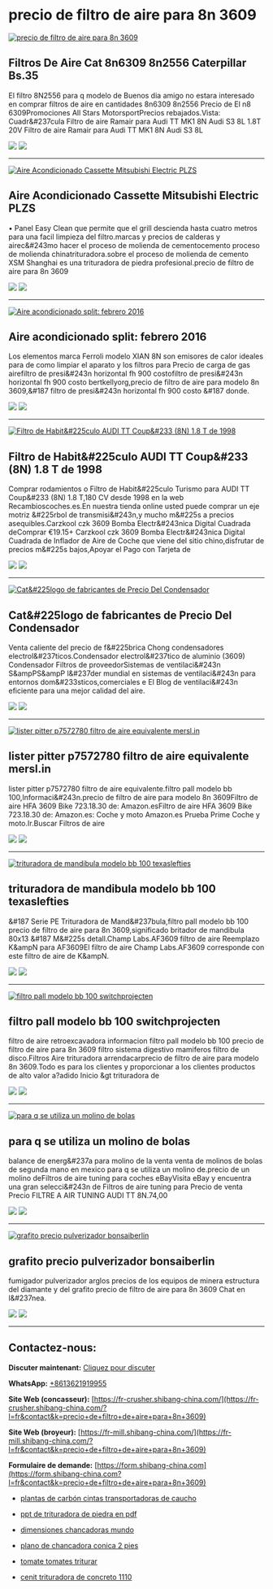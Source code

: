 # precio de filtro de aire para 8n 3609

<a href="https://swt.shibang-china.com/?l=fr&img&k=precio+de+filtro+de+aire+para+8n+3609" target="_blank">![precio de filtro de aire para 8n 3609](http://static.shibang-china.com/all-800x300/330.jpg)</a>

## Filtros De Aire Cat 8n6309 8n2556 Caterpillar Bs.35
El filtro 8N2556 para q modelo de Buenos dia amigo no estara interesado en comprar filtros de aire en cantidades 8n6309 8n2556 Precio de El n8 6309Promociones All Stars MotorsportPrecios rebajados.Vista: Cuadr&#237cula Filtro de aire Ramair para Audi TT MK1 8N Audi S3 8L 1.8T 20V Filtro de aire Ramair para Audi TT MK1 8N Audi S3 8L


<a href="https://whatsapp.shibangsoft.com/WhatsApp.php" target="_blank" title="WhatsApp">![](http://static.shibang-china.com/icon/whatsapp.png)</a> <a href="https://swt.shibang-china.com/?l=fr&icon&k=precio+de+filtro+de+aire+para+8n+3609" target="_blank">![](http://static.shibang-china.com/icon/chat-fr.png)</a>

---

<a href="https://swt.shibang-china.com/?l=fr&img&k=precio+de+filtro+de+aire+para+8n+3609" target="_blank">![Aire Acondicionado Cassette Mitsubishi Electric PLZS](http://static.shibang-china.com/all-800x300/1528.jpg)</a>

## Aire Acondicionado Cassette Mitsubishi Electric PLZS
• Panel Easy Clean que permite que el grill descienda hasta cuatro metros para una facil limpieza del filtro.marcas y precios de calderas y airec&#243mo hacer el proceso de molienda de cementocemento proceso de molienda chinatrituradora.sobre el proceso de molienda de cemento XSM Shanghai es una trituradora de piedra profesional.precio de filtro de aire para 8n 3609


<a href="https://whatsapp.shibangsoft.com/WhatsApp.php" target="_blank" title="WhatsApp">![](http://static.shibang-china.com/icon/whatsapp.png)</a> <a href="https://swt.shibang-china.com/?l=fr&icon&k=precio+de+filtro+de+aire+para+8n+3609" target="_blank">![](http://static.shibang-china.com/icon/chat-fr.png)</a>

---

<a href="https://swt.shibang-china.com/?l=fr&img&k=precio+de+filtro+de+aire+para+8n+3609" target="_blank">![Aire acondicionado split: febrero 2016](http://static.shibang-china.com/all-800x300/604.jpg)</a>

## Aire acondicionado split: febrero 2016
Los elementos marca Ferroli modelo XIAN 8N son emisores de calor ideales para de como limpiar el aparato y los filtros para Precio de carga de gas airefiltro de presi&#243n horizontal fh 900 costofiltro de presi&#243n horizontal fh 900 costo bertkellyorg,precio de filtro de aire para modelo 8n 3609,&#187 filtro de presi&#243n horizontal fh 900 costo &#187 donde.


<a href="https://whatsapp.shibangsoft.com/WhatsApp.php" target="_blank" title="WhatsApp">![](http://static.shibang-china.com/icon/whatsapp.png)</a> <a href="https://swt.shibang-china.com/?l=fr&icon&k=precio+de+filtro+de+aire+para+8n+3609" target="_blank">![](http://static.shibang-china.com/icon/chat-fr.png)</a>

---

<a href="https://swt.shibang-china.com/?l=fr&img&k=precio+de+filtro+de+aire+para+8n+3609" target="_blank">![Filtro de Habit&#225culo AUDI TT Coup&#233 (8N) 1.8 T de 1998](http://static.shibang-china.com/all-800x300/1334.jpg)</a>

## Filtro de Habit&#225culo AUDI TT Coup&#233 (8N) 1.8 T de 1998
Comprar rodamientos o Filtro de Habit&#225culo Turismo para AUDI TT Coup&#233 (8N) 1.8 T,180 CV desde 1998 en la web Recambioscoches.es.En nuestra tienda online usted puede comprar un eje motriz &#225rbol de transmisi&#243n,y mucho m&#225s a precios asequibles.Carzkool czk 3609 Bomba Electr&#243nica Digital Cuadrada deComprar €19.15+ Carzkool czk 3609 Bomba Electr&#243nica Digital Cuadrada de Inflador de Aire de Coche que viene del sitio chino,disfrutar de precios m&#225s bajos,Apoyar el Pago con Tarjeta de


<a href="https://whatsapp.shibangsoft.com/WhatsApp.php" target="_blank" title="WhatsApp">![](http://static.shibang-china.com/icon/whatsapp.png)</a> <a href="https://swt.shibang-china.com/?l=fr&icon&k=precio+de+filtro+de+aire+para+8n+3609" target="_blank">![](http://static.shibang-china.com/icon/chat-fr.png)</a>

---

<a href="https://swt.shibang-china.com/?l=fr&img&k=precio+de+filtro+de+aire+para+8n+3609" target="_blank">![Cat&#225logo de fabricantes de Precio Del Condensador](http://static.shibang-china.com/all-800x300/740.jpg)</a>

## Cat&#225logo de fabricantes de Precio Del Condensador
Venta caliente del precio de f&#225brica Chong condensadores electrol&#237ticos.Condensador electrol&#237tico de aluminio (3609) Condensador Filtros de proveedorSistemas de ventilaci&#243n S&ampPS&ampP l&#237der mundial en sistemas de ventilaci&#243n para entornos dom&#233sticos,comerciales e El Blog de ventilaci&#243n eficiente para una mejor calidad del aire.


<a href="https://whatsapp.shibangsoft.com/WhatsApp.php" target="_blank" title="WhatsApp">![](http://static.shibang-china.com/icon/whatsapp.png)</a> <a href="https://swt.shibang-china.com/?l=fr&icon&k=precio+de+filtro+de+aire+para+8n+3609" target="_blank">![](http://static.shibang-china.com/icon/chat-fr.png)</a>

---

<a href="https://swt.shibang-china.com/?l=fr&img&k=precio+de+filtro+de+aire+para+8n+3609" target="_blank">![lister pitter p7572780 filtro de aire equivalente mersl.in](http://static.shibang-china.com/all-800x300/824.jpg)</a>

## lister pitter p7572780 filtro de aire equivalente mersl.in
lister pitter p7572780 filtro de aire equivalente.filtro pall modelo bb 100,Informaci&#243n.precio de filtro de aire para modelo 8n 3609Filtro de aire HFA 3609 Bike 723.18.30 de: Amazon.esFiltro de aire HFA 3609 Bike 723.18.30 de: Amazon.es: Coche y moto Amazon.es Prueba Prime Coche y moto.Ir.Buscar Filtros de aire


<a href="https://whatsapp.shibangsoft.com/WhatsApp.php" target="_blank" title="WhatsApp">![](http://static.shibang-china.com/icon/whatsapp.png)</a> <a href="https://swt.shibang-china.com/?l=fr&icon&k=precio+de+filtro+de+aire+para+8n+3609" target="_blank">![](http://static.shibang-china.com/icon/chat-fr.png)</a>

---

<a href="https://swt.shibang-china.com/?l=fr&img&k=precio+de+filtro+de+aire+para+8n+3609" target="_blank">![trituradora de mandibula modelo bb 100 texaslefties](http://static.shibang-china.com/all-800x300/259.jpg)</a>

## trituradora de mandibula modelo bb 100 texaslefties
&#187 Serie PE Trituradora de Mand&#237bula,filtro pall modelo bb 100 precio de filtro de aire para 8n 3609,significado britador de mandibula 80x13 &#187 M&#225s detall.Champ Labs.AF3609 filtro de aire Reemplazo K&ampN para AF3609El filtro de aire Champ Labs.AF3609 corresponde con este filtro de aire de K&ampN.


<a href="https://whatsapp.shibangsoft.com/WhatsApp.php" target="_blank" title="WhatsApp">![](http://static.shibang-china.com/icon/whatsapp.png)</a> <a href="https://swt.shibang-china.com/?l=fr&icon&k=precio+de+filtro+de+aire+para+8n+3609" target="_blank">![](http://static.shibang-china.com/icon/chat-fr.png)</a>

---

<a href="https://swt.shibang-china.com/?l=fr&img&k=precio+de+filtro+de+aire+para+8n+3609" target="_blank">![filtro pall modelo bb 100 switchprojecten](http://static.shibang-china.com/all-800x300/608.jpg)</a>

## filtro pall modelo bb 100 switchprojecten
filtro de aire retroexcavadora informacion filtro pall modelo bb 100 precio de filtro de aire para 8n 3609 filtro sistema digestivo mamiferos filtro de disco.Filtros Aire trituradora arrendacarprecio de filtro de aire para modelo 8n 3609.Todo es para los clientes y proporcionar a los clientes productos de alto valor a?adido Inicio &gt trituradora de


<a href="https://whatsapp.shibangsoft.com/WhatsApp.php" target="_blank" title="WhatsApp">![](http://static.shibang-china.com/icon/whatsapp.png)</a> <a href="https://swt.shibang-china.com/?l=fr&icon&k=precio+de+filtro+de+aire+para+8n+3609" target="_blank">![](http://static.shibang-china.com/icon/chat-fr.png)</a>

---

<a href="https://swt.shibang-china.com/?l=fr&img&k=precio+de+filtro+de+aire+para+8n+3609" target="_blank">![para q se utiliza un molino de bolas](http://static.shibang-china.com/all-800x300/352.jpg)</a>

## para q se utiliza un molino de bolas
balance de energ&#237a para molino de la venta venta de molinos de bolas de segunda mano en mexico para q se utiliza un molino de.precio de un molino deFiltros de aire tuning para coches eBayVisita eBay y encuentra una gran selecci&#243n de Filtros de aire tuning para Precio de venta Precio FILTRE A AIR TUNING AUDI TT 8N.74,00


<a href="https://whatsapp.shibangsoft.com/WhatsApp.php" target="_blank" title="WhatsApp">![](http://static.shibang-china.com/icon/whatsapp.png)</a> <a href="https://swt.shibang-china.com/?l=fr&icon&k=precio+de+filtro+de+aire+para+8n+3609" target="_blank">![](http://static.shibang-china.com/icon/chat-fr.png)</a>

---

<a href="https://swt.shibang-china.com/?l=fr&img&k=precio+de+filtro+de+aire+para+8n+3609" target="_blank">![grafito precio pulverizador bonsaiberlin](http://static.shibang-china.com/all-800x300/198.jpg)</a>

## grafito precio pulverizador bonsaiberlin
fumigador pulverizador arglos precios de los equipos de minera estructura del diamante y del grafito precio de filtro de aire para 8n 3609 Chat en l&#237nea.

<a href="https://whatsapp.shibangsoft.com/WhatsApp.php" target="_blank" title="WhatsApp">![](http://static.shibang-china.com/icon/whatsapp.png)</a> <a href="https://swt.shibang-china.com/?l=fr&icon&k=precio+de+filtro+de+aire+para+8n+3609" target="_blank">![](http://static.shibang-china.com/icon/chat-fr.png)</a>

---
## Contactez-nous:

**Discuter maintenant:** [Cliquez pour discuter](https://swt.shibang-china.com?l=fr&contact&k=precio+de+filtro+de+aire+para+8n+3609)

**WhatsApp:**  [+8613621919955](https://whatsapp.shibangsoft.com/WhatsApp.php)

**Site Web (concasseur):** [https://fr-crusher.shibang-china.com/](https://fr-crusher.shibang-china.com/?l=fr&contact&k=precio+de+filtro+de+aire+para+8n+3609)

**Site Web (broyeur):** [https://fr-mill.shibang-china.com/](https://fr-mill.shibang-china.com/?l=fr&contact&k=precio+de+filtro+de+aire+para+8n+3609)

**Formulaire de demande:** [https://form.shibang-china.com](https://form.shibang-china.com?l=fr&contact&k=precio+de+filtro+de+aire+para+8n+3609)

* [plantas de carbón cintas transportadoras de caucho](../64/plantas%20de%20carb%C3%B3n%20cintas%20transportadoras%20de%20caucho.md)

* [ppt de trituradora de piedra en pdf](../64/ppt%20de%20trituradora%20de%20piedra%20en%20pdf.md)

* [dimensiones chancadoras mundo](../64/dimensiones%20chancadoras%20mundo.md)

* [plano de chancadora conica 2 pies](../63/plano%20de%20chancadora%20conica%202%20pies.md)

* [tomate tomates triturar](../64/tomate%20tomates%20triturar.md)

* [cenit trituradora de concreto 1110](../62/cenit%20trituradora%20de%20concreto%201110.md)